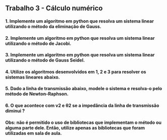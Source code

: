 ## Trabalho 3 - Cálculo numérico

#### 1. Implemente um algoritmo em python que resolva um sistema linear utilizando o método da eliminação de Gauss.

####  2. Implemente um algoritmo em python que resolva um sistema linear utilizando o método de Jacobi.

#### 3. Implemente um algoritmo em python que resolva um sistema linear utilizando o método de Gauss Seidel.

#### 4. Utilize os algoritmos desenvolvidos em 1, 2 e 3 para resolver os sistemas lineares abaixo.

#### 5. Dado a linha de transmissão abaixo, modele o sistema e resolva-o pelo método de Newton-Raphson.

#### 6. O que acontece com v2 e θ2 se a impedância da linha de transmissão diminui ?

#### Obs: não é permitido o uso de bibliotecas que implementam o método ou alguma parte dele. Então, utilize apenas as bibliotecas que foram utilizadas em sala de aula. 
